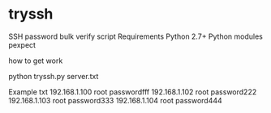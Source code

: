 # tryssh
SSH password bulk verify script Requirements Python 2.7+ Python modules pexpect

how to get work

python tryssh.py server.txt

Example txt
192.168.1.100 root passwordfff
192.168.1.102 root password222
192.168.1.103 root password333
192.168.1.104 root password444
